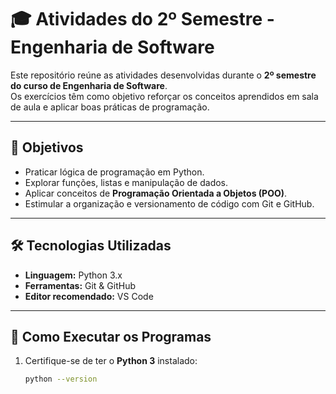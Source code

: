 # 🎓 Atividades do 2º Semestre - Engenharia de Software  

Este repositório reúne as atividades desenvolvidas durante o **2º semestre do curso de Engenharia de Software**.  
Os exercícios têm como objetivo reforçar os conceitos aprendidos em sala de aula e aplicar boas práticas de programação.  

---

## 🎯 Objetivos  

- Praticar lógica de programação em Python.  
- Explorar funções, listas e manipulação de dados.  
- Aplicar conceitos de **Programação Orientada a Objetos (POO)**.  
- Estimular a organização e versionamento de código com Git e GitHub.  

---

## 🛠️ Tecnologias Utilizadas  

- **Linguagem:** Python 3.x  
- **Ferramentas:** Git & GitHub  
- **Editor recomendado:** VS Code 

---

## 🚀 Como Executar os Programas  

1. Certifique-se de ter o **Python 3** instalado:  
   ```bash
   python --version
